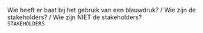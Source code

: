 Wie heeft er baat bij het gebruik van een blauwdruk? / Wie zijn de stakeholders? / Wie zijn NIET de stakeholders?
<br>`STAKEHOLDERS`


